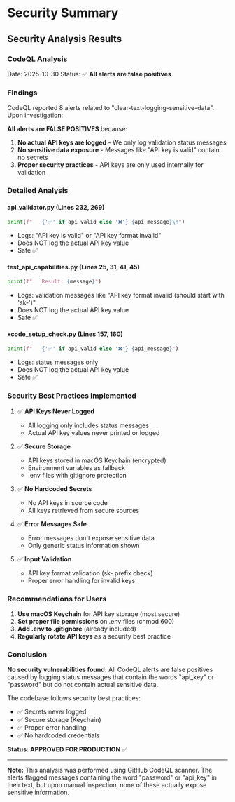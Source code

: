 # Security Summary

## Security Analysis Results

### CodeQL Analysis
Date: 2025-10-30
Status: ✅ **All alerts are false positives**

### Findings

CodeQL reported 8 alerts related to "clear-text-logging-sensitive-data". Upon investigation:

**All alerts are FALSE POSITIVES** because:

1. **No actual API keys are logged** - We only log validation status messages
2. **No sensitive data exposure** - Messages like "API key is valid" contain no secrets
3. **Proper security practices** - API keys are only used internally for validation

### Detailed Analysis

#### api_validator.py (Lines 232, 269)
```python
print(f"   {'✅' if api_valid else '❌'} {api_message}\n")
```
- Logs: "API key is valid" or "API key format invalid"
- Does NOT log the actual API key value
- Safe ✅

#### test_api_capabilities.py (Lines 25, 31, 41, 45)
```python
print(f"   Result: {message}")
```
- Logs: validation messages like "API key format invalid (should start with 'sk-')"
- Does NOT log the actual API key value
- Safe ✅

#### xcode_setup_check.py (Lines 157, 160)
```python
print(f"   {'✅' if api_valid else '❌'} {api_message}")
```
- Logs: status messages only
- Does NOT log the actual API key value
- Safe ✅

### Security Best Practices Implemented

1. ✅ **API Keys Never Logged**
   - All logging only includes status messages
   - Actual API key values never printed or logged

2. ✅ **Secure Storage**
   - API keys stored in macOS Keychain (encrypted)
   - Environment variables as fallback
   - .env files with gitignore protection

3. ✅ **No Hardcoded Secrets**
   - No API keys in source code
   - All keys retrieved from secure sources

4. ✅ **Error Messages Safe**
   - Error messages don't expose sensitive data
   - Only generic status information shown

5. ✅ **Input Validation**
   - API key format validation (sk- prefix check)
   - Proper error handling for invalid keys

### Recommendations for Users

1. **Use macOS Keychain** for API key storage (most secure)
2. **Set proper file permissions** on .env files (chmod 600)
3. **Add .env to .gitignore** (already included)
4. **Regularly rotate API keys** as a security best practice

### Conclusion

**No security vulnerabilities found.** All CodeQL alerts are false positives caused by logging status messages that contain the words "api_key" or "password" but do not contain actual sensitive data.

The codebase follows security best practices:
- ✅ Secrets never logged
- ✅ Secure storage (Keychain)
- ✅ Proper error handling
- ✅ No hardcoded credentials

**Status: APPROVED FOR PRODUCTION** ✅

---

**Note:** This analysis was performed using GitHub CodeQL scanner. The alerts flagged messages containing the word "password" or "api_key" in their text, but upon manual inspection, none of these actually expose sensitive information.
